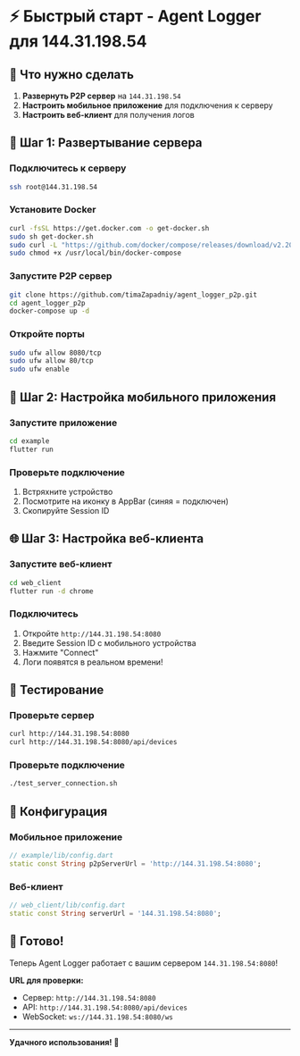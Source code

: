 # ⚡ Быстрый старт - Agent Logger для 144.31.198.54

## 🎯 Что нужно сделать

1. **Развернуть P2P сервер** на `144.31.198.54`
2. **Настроить мобильное приложение** для подключения к серверу
3. **Настроить веб-клиент** для получения логов

## 🚀 Шаг 1: Развертывание сервера

### Подключитесь к серверу
```bash
ssh root@144.31.198.54
```

### Установите Docker
```bash
curl -fsSL https://get.docker.com -o get-docker.sh
sudo sh get-docker.sh
sudo curl -L "https://github.com/docker/compose/releases/download/v2.20.0/docker-compose-$(uname -s)-$(uname -m)" -o /usr/local/bin/docker-compose
sudo chmod +x /usr/local/bin/docker-compose
```

### Запустите P2P сервер
```bash
git clone https://github.com/timaZapadniy/agent_logger_p2p.git
cd agent_logger_p2p
docker-compose up -d
```

### Откройте порты
```bash
sudo ufw allow 8080/tcp
sudo ufw allow 80/tcp
sudo ufw enable
```

## 📱 Шаг 2: Настройка мобильного приложения

### Запустите приложение
```bash
cd example
flutter run
```

### Проверьте подключение
1. Встряхните устройство
2. Посмотрите на иконку в AppBar (синяя = подключен)
3. Скопируйте Session ID

## 🌐 Шаг 3: Настройка веб-клиента

### Запустите веб-клиент
```bash
cd web_client
flutter run -d chrome
```

### Подключитесь
1. Откройте `http://144.31.198.54:8080`
2. Введите Session ID с мобильного устройства
3. Нажмите "Connect"
4. Логи появятся в реальном времени!

## 🧪 Тестирование

### Проверьте сервер
```bash
curl http://144.31.198.54:8080
curl http://144.31.198.54:8080/api/devices
```

### Проверьте подключение
```bash
./test_server_connection.sh
```

## 🔧 Конфигурация

### Мобильное приложение
```dart
// example/lib/config.dart
static const String p2pServerUrl = 'http://144.31.198.54:8080';
```

### Веб-клиент
```dart
// web_client/lib/config.dart
static const String serverUrl = '144.31.198.54:8080';
```

## 🎉 Готово!

Теперь Agent Logger работает с вашим сервером `144.31.198.54:8080`!

**URL для проверки:**
- Сервер: `http://144.31.198.54:8080`
- API: `http://144.31.198.54:8080/api/devices`
- WebSocket: `ws://144.31.198.54:8080/ws`

---

**Удачного использования! 🚀**

